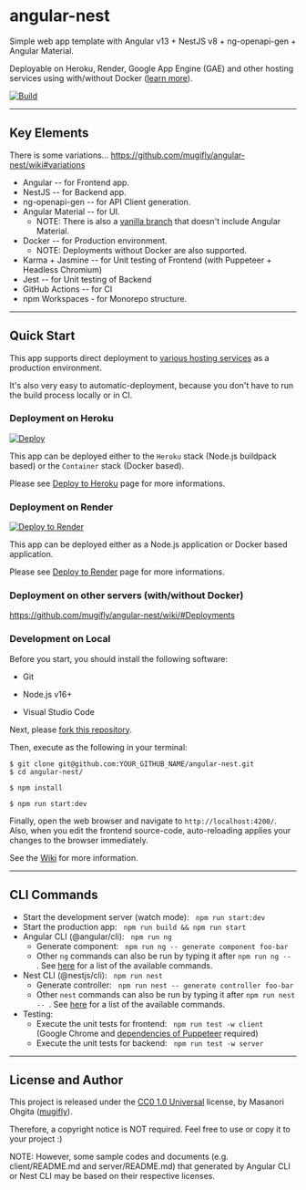 # angular-nest

Simple web app template with Angular v13 + NestJS v8 + ng-openapi-gen + Angular Material.

Deployable on Heroku, Render, Google App Engine (GAE) and other hosting services using with/without Docker ([learn more](https://github.com/mugifly/angular-nest/wiki/#Deployments)).

[![Build](https://github.com/mugifly/angular-nest/actions/workflows/build.yml/badge.svg?event=push)](https://github.com/mugifly/angular-nest/actions/workflows/build.yml)

---

## Key Elements

There is some variations... https://github.com/mugifly/angular-nest/wiki#variations

- Angular -- for Frontend app.
- NestJS -- for Backend app.
- ng-openapi-gen -- for API Client generation.
- Angular Material -- for UI.
  - NOTE: There is also a [vanilla branch](https://github.com/mugifly/angular-nest/tree/vanilla) that doesn't include Angular Material.
- Docker -- for Production environment.
  - NOTE: Deployments without Docker are also supported.
- Karma + Jasmine -- for Unit testing of Frontend (with Puppeteer + Headless Chromium)
- Jest -- for Unit testing of Backend
- GitHub Actions -- for CI
- npm Workspaces - for Monorepo structure.

---

## Quick Start

This app supports direct deployment to [various hosting services](https://github.com/mugifly/angular-nest/wiki/#Deployments) as a production environment.

It's also very easy to automatic-deployment, because you don't have to run the build process locally or in CI.

### Deployment on Heroku

[![Deploy](https://www.herokucdn.com/deploy/button.svg)](https://heroku.com/deploy)

This app can be deployed either to the `Heroku` stack (Node.js buildpack based) or the `Container` stack (Docker based).

Please see [Deploy to Heroku](https://github.com/mugifly/angular-nest/wiki/Deploy-to-Heroku) page for more informations.

### Deployment on Render

[![Deploy to Render](https://render.com/images/deploy-to-render-button.svg)](https://render.com/deploy)

This app can be deployed either as a Node.js application or Docker based application.

Please see [Deploy to Render](https://github.com/mugifly/angular-nest/wiki/Deploy-to-Render) page for more informations.

### Deployment on other servers (with/without Docker)

https://github.com/mugifly/angular-nest/wiki/#Deployments

### Development on Local

Before you start, you should install the following software:

- Git

- Node.js v16+

- Visual Studio Code

Next, please [fork this repository](https://github.com/mugifly/angular-nest/fork).

Then, execute as the following in your terminal:

```
$ git clone git@github.com:YOUR_GITHUB_NAME/angular-nest.git
$ cd angular-nest/

$ npm install

$ npm run start:dev
```

Finally, open the web browser and navigate to `http://localhost:4200/`.
Also, when you edit the frontend source-code, auto-reloading applies your changes to the browser immediately.

See the [Wiki](https://github.com/mugifly/angular-nest/wiki/) for more information.

---

## CLI Commands

- Start the development server (watch mode): &nbsp; `npm run start:dev`
- Start the production app: &nbsp; `npm run build && npm run start`
- Angular CLI (@angular/cli): &nbsp; `npm run ng`
  - Generate component: &nbsp; `npm run ng -- generate component foo-bar`
  - Other `ng` commands can also be run by typing it after `npm run ng -- `. See [here](https://angular.io/cli#command-overview) for a list of the available commands.
- Nest CLI (@nestjs/cli): &nbsp; `npm run nest`
  - Generate controller: &nbsp; `npm run nest -- generate controller foo-bar`
  - Other `nest` commands can also be run by typing it after `npm run nest -- `. See [here](https://docs.nestjs.com/cli/usages) for a list of the available commands.
- Testing:
  - Execute the unit tests for frontend: &nbsp; `npm run test -w client` &nbsp; (Google Chrome and [dependencies of Puppeteer](https://github.com/puppeteer/puppeteer/blob/main/docs/troubleshooting.md) required)
  - Execute the unit tests for backend: &nbsp; `npm run test -w server`

---

## License and Author

This project is released under the [CC0 1.0 Universal](https://github.com/mugifly/angular-nest/blob/master/LICENSE) license, by Masanori Ohgita ([mugifly](https://github.com/mugifly)).

Therefore, a copyright notice is NOT required.
Feel free to use or copy it to your project :)

NOTE: However, some sample codes and documents (e.g. client/README.md and server/README.md) that generated by Angular CLI or Nest CLI may be based on their respective licenses.
